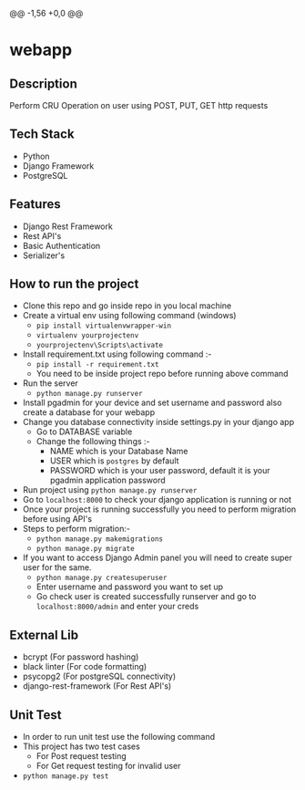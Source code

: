 @@ -1,56 +0,0 @@
# webapp

## Description
Perform CRU Operation on user using POST, PUT, GET http requests
## Tech Stack
- Python
- Django Framework
- PostgreSQL

## Features
- Django Rest Framework
- Rest API's
- Basic Authentication 
- Serializer's

## How to run the project
- Clone this repo and go inside repo in you local machine
- Create a virtual env using following command (windows)
    - `pip install virtualenvwrapper-win`
    - `virtualenv yourprojectenv`
    - `yourprojectenv\Scripts\activate`
- Install requirement.txt using following command :-
    - `pip install -r requirement.txt`
    - You need to be inside project repo before running above command
- Run the server 
  - `python manage.py runserver`
- Install pgadmin for your device and set username and password also create a database for your webapp
- Change you database connectivity inside settings.py in your django app
    - Go to DATABASE variable
    - Change the following things :-
      - NAME which is your Database Name
      - USER which is `postgres` by default
      - PASSWORD which is your user password, default it is your pgadmin application password
- Run project using
    `python manage.py runserver`
- Go to `localhost:8000` to check your django application is running or not
- Once your project is running successfully you need to perform migration before using API's
- Steps to perform migration:-
  - `python manage.py makemigrations`
  - `python manage.py migrate`
- If you want to access Django Admin panel you will need to create super user for the same.
    - `python manage.py createsuperuser`
    - Enter username and password you want to set up
    - Go check user is created successfully runserver and go to `localhost:8000/admin` and enter your creds

## External Lib 
  - bcrypt (For password hashing)
  - black linter (For code formatting)
  - psycopg2 (For postgreSQL connectivity)
  - django-rest-framework (For Rest API's)

## Unit Test
  - In order to run unit test use the following command
  - This project has two test cases 
    - For Post request testing 
    - For Get request testing for invalid user
  - `python manage.py test`
  